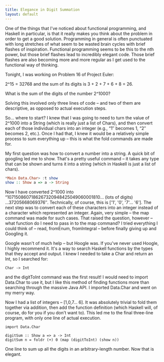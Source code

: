 ```yaml
---
title: Elegance in Digit Summation
layout: default
---
```


One of the things that I've noticed about functional programming, and Haskell in particular, is that it really makes you think about the problem in order to get a good solution.  Programming in general is often punctuated with long stretches of what seem to be wasted brain cycles with brief flashes of inspiration.  Functional programming seems to be this to the nth power, but those brief flashes lead to incredibly elegant code.  Those brief flashes are also becoming more and more regular as I get used to the functional way of thinking.

Tonight, I was working on Problem 16 of Project Euler:

2^15 = 32768 and the sum of its digits is 3 + 2 + 7 + 6 + 8 = 26.

What is the sum of the digits of the number 2^1000?

Solving this involved only three lines of code – and two of them are descriptive, as opposed to actual execution steps.

So… where to start?  I knew that I was going to need to turn the value of 2^1000 into a String (which is really just a list of Chars), and then convert each of those individual chars into an integer (e.g., “1″ becomes 1, “2″ becomes 2, etc.).  Once I had that, I knew it would be a relatively simple process to sum everything up – this is what the fold commands are made for.

My first question was how to convert a number into a string.  A quick bit of googling led me to show.  That's a pretty useful command – it takes any type that can be shown and turns it into a string (which in Haskell is just a list of chars).

```haskell
*Main Data.Char> :t show
show :: Show a => a -> String
```

Now I have converted 2^1000 into “1071508607186267320948425049060001810... (lots of digits) ...37205668069376″.  Technically, of course, this is ['1', '0', '7'... '6'].  The next step was to convert each of these characters into an integer instead of a character which represented an integer.  Again, very simple – the map command was made for such cases.  That raised the question, however – what function do I need to pass in to the map command?  I tried everything I could think of – read, fromEnum, fromIntegral – before finally giving up and Googling it.

Google wasn't of much help – but Hoogle was.  If you've never used Hoogle, I highly recommend it.  It's a way to search Haskell functions by the types that they accept and output.  I knew I needed to take a Char and return an Int, so I searched for:

```
Char -> Int
```

and the digitToInt command was the first result!  I would need to import Data.Char to use it, but I like this method of finding functions more than searching through the massive Java API.  I imported Data.Char and went on my merry way.

Now I had a list of integers – [1,0,7... 6].  It was absolutely trivial to fold them together via addition, then add the function definition (which Haskell will, of course, do for you if you don't want to).  This led me to the final three-line program, with only one line of actual execution.

```
import Data.Char

digitSum :: Show a => a -> Int
digitSum n = foldr (+) 0 (map (digitToInt) (show n))
```

One line to sum up all the digits in an arbitrary-length number. Now that is elegant.